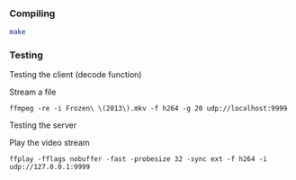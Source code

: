 ### Compiling
```bash
make
```

### Testing
Testing the client (decode function)

Stream a file
```
ffmpeg -re -i Frozen\ \(2013\).mkv -f h264 -g 20 udp://localhost:9999
```

Testing the server

Play the video stream
```
ffplay -fflags nobuffer -fast -probesize 32 -sync ext -f h264 -i udp://127.0.0.1:9999
```